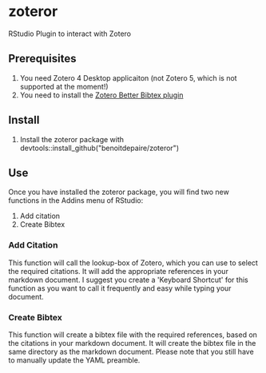 # zoteror
RStudio Plugin to interact with Zotero

## Prerequisites
1. You need Zotero 4 Desktop applicaiton (not Zotero 5, which is not supported at the moment!)
2. You need to install the [Zotero Better Bibtex plugin](https://github.com/retorquere/zotero-better-bibtex)

## Install
1. Install the zoteror package with devtools::install_github("benoitdepaire/zoteror")

## Use
Once you have installed the zoteror package, you will find two new functions in the Addins menu of RStudio:
  1. Add citation
  2. Create Bibtex
  
### Add Citation
This function will call the lookup-box of Zotero, which you can use to select the required citations. It will add the appropriate references in your markdown document. I suggest you create a 'Keyboard Shortcut' for this function as you want to call it frequently and easy while typing your document.

### Create Bibtex
This function will create a bibtex file with the required references, based on the citations in your markdown document. It will create the bibtex file in the same directory as the markdown document. Please note that you still have to manually update the YAML preamble.
